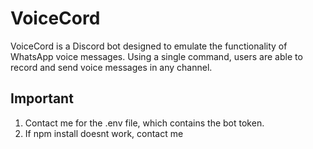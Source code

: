 # VoiceCord

VoiceCord is a Discord bot designed to emulate the functionality of WhatsApp voice messages. Using a single command, users are able to record and send voice messages in any channel.

## Important

1. Contact me for the .env file, which contains the bot token.
2. If npm install doesnt work, contact me
